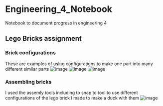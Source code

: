 # Engineering_4_Notebook
Notebook to document progress in engineering 4

## Lego Bricks assignment 

### Brick configurations
These are examples of using configurations to make one part into many different similar parts
![image](https://user-images.githubusercontent.com/60944377/153431759-6c8f7a8e-d06b-4d01-9b67-caf822df9b9c.png)
![image](https://user-images.githubusercontent.com/60944377/153432176-b9fbca3d-0046-4dae-9956-d87d89a4d59b.png)
![image](https://user-images.githubusercontent.com/60944377/153432238-b6f138c4-841d-47d6-9eda-572cd5d5c6f9.png)

### Assembling bricks 
I used the assemly tools including to snap to tool to use different configurations of the lego brick I made to make a duck with them
![image](https://user-images.githubusercontent.com/60944377/153436803-dff3c308-2f52-4998-b8fc-6c652d51adc7.png)


